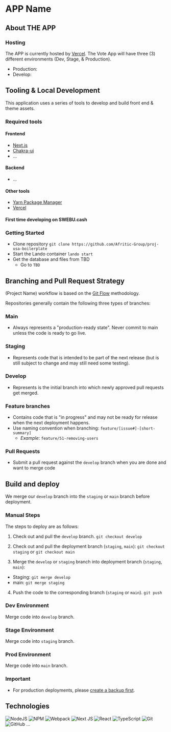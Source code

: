 # APP Name

## About THE APP

### Hosting

The APP is currently hosted by [Vercel](https://vercel.com/). The Vote App will have three (3) different environments (Dev, Stage, & Production).

- Production: 
- Develop: 


## Tooling & Local Development

This application uses a series of tools to develop and build front end & theme assets.

### Required tools

#### Frontend

- [Next.js](https://nextjs.org/docs/getting-started)
- [Chakra-ui](https://chakra-ui.com/getting-started)
- ...

#### Backend

- ...

#### Other tools

- [Yarn Package Manager](https://yarnpkg.com/)
- [Vercel](https://vercel.com/docs)

#### First time developing on SWEBU.cash

### Getting Started

- Clone repository `git clone https://github.com/Afritic-Group/proj-usa-boilerplate`
- Start the Lando container `lando start`
- Get the database and files from TBD
  - Go to `TBD`

## Branching and Pull Request Strategy

(Project Name) workflow is based on the [Git Flow](http://nvie.com/posts/a-successful-git-branching-model/) methodology.

Repositories generally contain the following three types of branches:

### Main

- Always represents a "production-ready state". Never commit to main unless the code is ready to go live.

### Staging

- Represents code that is intended to be part of the next release (but is still subject to change and may still need some testing).

### Develop

- Represents is the initial branch into which newly approved pull requests get merged.

### Feature branches

- Contains code that is "in progress" and may not be ready for release when the next deployment happens.
- Use naming convention when branching: `feature/[issue#]-[short-summary]`
  - _Example_: `feature/51-removing-users`

### Pull Requests

- Submit a pull request against the `develop` branch when you are done and want to merge code

## Build and deploy

We merge our `develop` branch into the `staging` or `main` branch before deployment.

### Manual Steps

The steps to deploy are as follows:

1. Check out and pull the `develop` branch.
   `git checkout develop`

2. Check out and pull the deployment branch (`staging`, `main`):
   `git checkout staging` or `git checkout main`

3. Merge the `develop` or `staging` branch into deployment branch (`staging`, `main`):

- Staging: `git merge develop`
- main: `git merge staging`

4. Push the code to the corresponding branch (`staging` or `main`).
   `git push`

### Dev Environment

Merge code into `develop` branch.

### Stage Environment

Merge code into `staging` branch.

### Prod Environment

Merge code into `main` branch.

### Important

- For production deployments, please [create a backup first](https://#).

## Technologies

![NodeJS](https://img.shields.io/badge/node.js-6DA55F?style=for-the-badge&logo=node.js&logoColor=white)
![NPM](https://img.shields.io/badge/NPM-%23000000.svg?style=for-the-badge&logo=npm&logoColor=white)
![Webpack](https://img.shields.io/badge/webpack-%238DD6F9.svg?style=for-the-badge&logo=webpack&logoColor=black)
![Next JS](https://img.shields.io/badge/Next-black?style=for-the-badge&logo=next.js&logoColor=white)
![React](https://img.shields.io/badge/react-%2320232a.svg?style=for-the-badge&logo=react&logoColor=%2361DAFB)
![TypeScript](https://img.shields.io/badge/typescript-%23007ACC.svg?style=for-the-badge&logo=typescript&logoColor=white)
![Git](https://img.shields.io/badge/git-%23F05033.svg?style=for-the-badge&logo=git&logoColor=white)
![GitHub](https://img.shields.io/badge/github-%23121011.svg?style=for-the-badge&logo=github&logoColor=white)
...